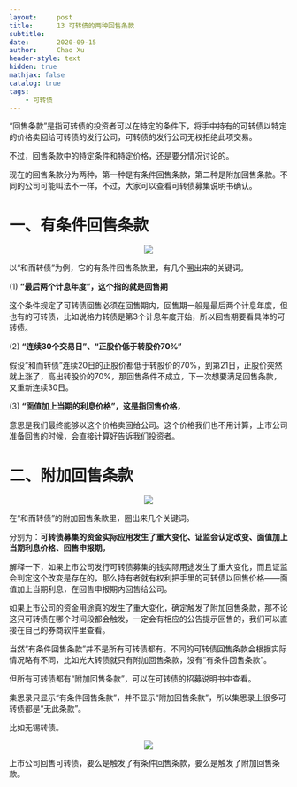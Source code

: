 ```yaml
---
layout:     post
title:      13 可转债的两种回售条款
subtitle:   
date:       2020-09-15
author:     Chao Xu
header-style: text
hidden: true 
mathjax: false
catalog: true
tags:
    - 可转债
---
```


“回售条款”是指可转债的投资者可以在特定的条件下，将手中持有的可转债以特定的价格卖回给可转债的发行公司，可转债的发行公司无权拒绝此项交易。

不过，回售条款中的特定条件和特定价格，还是要分情况讨论的。

现在的回售条款分为两种，第一种是有条件回售条款，第二种是附加回售条款。不同的公司可能叫法不一样，不过，大家可以查看可转债募集说明书确认。

# 一、有条件回售条款

<p align="center">
    <img src = "https://i.loli.net/2020/09/27/QqhHuA3lxJaf1C7.png">
</p>


以“和而转债”为例，它的有条件回售条款里，有几个圈出来的关键词。

(1) **“最后两个计息年度”，这个指的就是回售期**

这个条件规定了可转债回售必须在回售期内，回售期一般是最后两个计息年度，但也有的可转债，比如说格力转债是第3个计息年度开始，所以回售期要看具体的可转债。

(2) **“连续30个交易日”、“正股价低于转股价70%”**

假设“和而转债”连续20日的正股价都低于转股价的70%，到第21日，正股价突然就上涨了，高出转股价的70%，那回售条件不成立，下一次想要满足回售条款，又重新连续30日。

(3) **“面值加上当期的利息价格”，这是指回售价格，**

意思是我们最终能够以这个价格卖回给公司。这个价格我们也不用计算，上市公司准备回售的时候，会直接计算好告诉我们投资者。

# 二、附加回售条款

<p align="center">
    <img src ="https://i.loli.net/2020/09/27/KI2OciTPH6tE7Ql.png">
</p>


在“和而转债”的附加回售条款里，圈出来几个关键词。

分别为：**可转债募集的资金实际应用发生了重大变化、证监会认定改变、面值加上当期利息价格、回售申报期。**

解释一下，如果上市公司发行可转债募集的钱实际用途发生了重大变化，而且证监会判定这个改变是存在的，那么持有者就有权利把手里的可转债以回售价格——面值加上当期利息，在回售申报期内回售给公司。

如果上市公司的资金用途真的发生了重大变化，确定触发了附加回售条款，那不论这只可转债在哪个时间段都会触发，一定会有相应的公告提示回售的，我们可以直接在自己的券商软件里查看。

当然“有条件回售条款”并不是所有可转债都有。不同的可转债回售条款会根据实际情况略有不同，比如光大转债就只有附加回售条款，没有“有条件回售条款”。

但所有可转债都有“附加回售条款”，可以在可转债的招募说明书中查看。

集思录只显示“有条件回售条款”，并不显示“附加回售条款”，所以集思录上很多可转债都是“无此条款”。

比如无锡转债。

<p align="center">
    <img src = "https://i.loli.net/2020/09/27/zSaeOoVWUZ9732k.png">
</p>


上市公司回售可转债，要么是触发了有条件回售条款，要么是触发了附加回售条款。